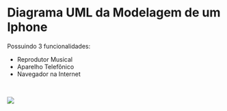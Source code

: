 # Diagrama UML da Modelagem de um Iphone

Possuindo 3 funcionalidades:

- Reprodutor Musical
- Aparelho Telefônico
- Navegador na Internet

<br/>

[![](https://mermaid.ink/img/pako:eNq1U8FOwzAM_ZUopyG2H6i4TOyyAxNiiFMvXuK1ltK4cpMJVvrvhLaMTuU4ckn8_JLn5yStNmxRZ9o4aJoNQSFQ5V6l0SNqW5fsUbUDptR9YAOyuLvENcTmCmjQoSH2IE-xIQOLfRDyhar66JfnqLjaBwG9xSlCngyBPLIIEm_wjc-TLL7TgeQZCvIXjShuemAER2f44UwyloYKd3yC9eGS6oZp9PzwuVqpF6yFbQw8unFzyroGQVfyazJ-5FQzzzk7OGEBlmUHWx9QPIaBNO31TOvWXe-mavOy29vczZXKH8bbf71CvdQVSgVk06vupXIdSqww11laWjxCdCHXuf-mQur2_sMbnQWJuNTCsSh1dgTXpCjWNjkff8WIdl_WIAZA?type=png)](https://mermaid.live/edit#pako:eNq1U8FOwzAM_ZUopyG2H6i4TOyyAxNiiFMvXuK1ltK4cpMJVvrvhLaMTuU4ckn8_JLn5yStNmxRZ9o4aJoNQSFQ5V6l0SNqW5fsUbUDptR9YAOyuLvENcTmCmjQoSH2IE-xIQOLfRDyhar66JfnqLjaBwG9xSlCngyBPLIIEm_wjc-TLL7TgeQZCvIXjShuemAER2f44UwyloYKd3yC9eGS6oZp9PzwuVqpF6yFbQw8unFzyroGQVfyazJ-5FQzzzk7OGEBlmUHWx9QPIaBNO31TOvWXe-mavOy29vczZXKH8bbf71CvdQVSgVk06vupXIdSqww11laWjxCdCHXuf-mQur2_sMbnQWJuNTCsSh1dgTXpCjWNjkff8WIdl_WIAZA)
